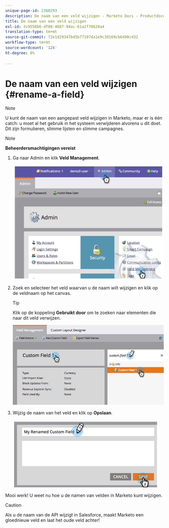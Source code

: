 ```yaml
---
unique-page-id: 2360293
description: De naam van een veld wijzigen - Marketo Docs - Productdocumentatie
title: De naam van een veld wijzigen
exl-id: 3c9558b6-df08-4687-94ac-61a2f70628a4
translation-type: tm+mt
source-git-commit: 72e1d29347bd5b77107da1e9c30169cb6490c432
workflow-type: tm+mt
source-wordcount: '124'
ht-degree: 0%

---
```


# De naam van een veld wijzigen {#rename-a-field}

>[!NOTE]
>
>U kunt de naam van een aangepast veld wijzigen in Marketo, maar er is één catch: u moet al het gebruik in het systeem verwijderen alvorens u dit doet. Dit zijn formulieren, slimme lijsten en slimme campagnes.

>[!NOTE]
>
>**Beheerdersmachtigingen vereist**

1. Ga naar Admin en klik **Veld Management**.

   ![](assets/image2014-9-24-14-3a2-3a25.png)

1. Zoek en selecteer het veld waarvan u de naam wilt wijzigen en klik op de veldnaam op het canvas.

   >[!TIP]
   >
   >Klik op de koppeling **Gebruikt door** om te zoeken naar elementen die naar dit veld verwijzen.

   ![](assets/changefieldname.png)

1. Wijzig de naam van het veld en klik op **Opslaan**.

   ![](assets/image2014-9-24-14-2-55.png)

Mooi werk! U weet nu hoe u de namen van velden in Marketo kunt wijzigen.

>[!CAUTION]
>
>Als u de naam van de API wijzigt in Salesforce, maakt Marketo een gloednieuw veld en laat het oude veld achter!

